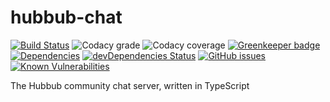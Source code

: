 # hubbub-chat

[![Build Status](https://travis-ci.com/hubbub-community/hubbub-chat-server.svg?branch=master)](https://travis-ci.com/hubbub-community/hubbub-chat-server) ![Codacy grade](https://img.shields.io/codacy/grade/c0c23dd830ee48aca0489605cf344548.svg)
![Codacy coverage](https://img.shields.io/codacy/coverage/c0c23dd830ee48aca0489605cf344548.svg) [![Greenkeeper badge](https://badges.greenkeeper.io/hubbub-community/hubbub-chat-server.svg)](https://greenkeeper.io/) [![Dependencies](https://david-dm.org/hubbub-community/hubbub-chat-server.svg)](https://david-dm.org/hubbub-community/hubbub-chat-server) [![devDependencies Status](https://david-dm.org/hubbub-community/hubbub-chat-server/dev-status.svg)](https://david-dm.org/hubbub-community/hubbub-chat-server?type=dev) [![GitHub issues](https://img.shields.io/github/issues-raw/hubbub-community/hubbub-chat-server.svg)](https://github.com/hubbub-community/hubbub-chat-server/issues)
[![Known Vulnerabilities](https://snyk.io/test/github/hubbub-community/hubbub-chat-server/badge.svg?targetFile=package.json)](https://snyk.io/test/github/hubbub-community/hubbub-chat-server?targetFile=package.json)

The Hubbub community chat server, written in TypeScript
